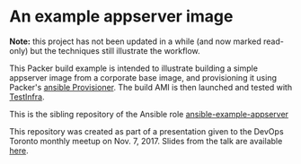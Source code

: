 An example appserver image
==========================

**Note:** this project has not been updated in a while (and now marked read-only) but the techniques still illustrate the workflow.

This Packer build example is intended to illustrate building a simple appserver image from a corporate base image, and provisioning it using Packer's [ansible Provisioner](https://www.packer.io/docs/provisioners/ansible.html). The build AMI is then launched and tested with [TestInfra](https://testinfra.readthedocs.io).

This is the sibling repository of the Ansible role [ansible-example-appserver](https://github.com/jharley/ansible-example-appserver)

This repository was created as part of a presentation given to the DevOps Toronto monthly meetup on Nov. 7, 2017.  Slides from the talk are available [here](https://www.slideshare.net/JasonHarley3/building-immutable-machine-images-with-packer-and-ansible).
